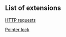 ## List of extensions

[HTTP requests](https://gdavid04.github.io/ScratchExtensions/HTTP_requests)

[Pointer lock](https://gdavid04.github.io/ScratchExtensions/Pointer_lock)

